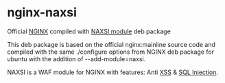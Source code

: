 # nginx-naxsi
Official [NGINX](http://nginx.org/) compiled with [NAXSI module](https://github.com/nbs-system/naxsi) deb package

This deb package is based on the official nginx:mainline source code and compiled with the same ./configure options from NGINX deb package for ubuntu with the addition of --add-module=naxsi.

NAXSI is a WAF module for NGINX with features: Anti [XSS](https://www.owasp.org/index.php/Cross-site_Scripting_%28XSS%29) & [SQL Injection](https://www.owasp.org/index.php/SQL_injection).
